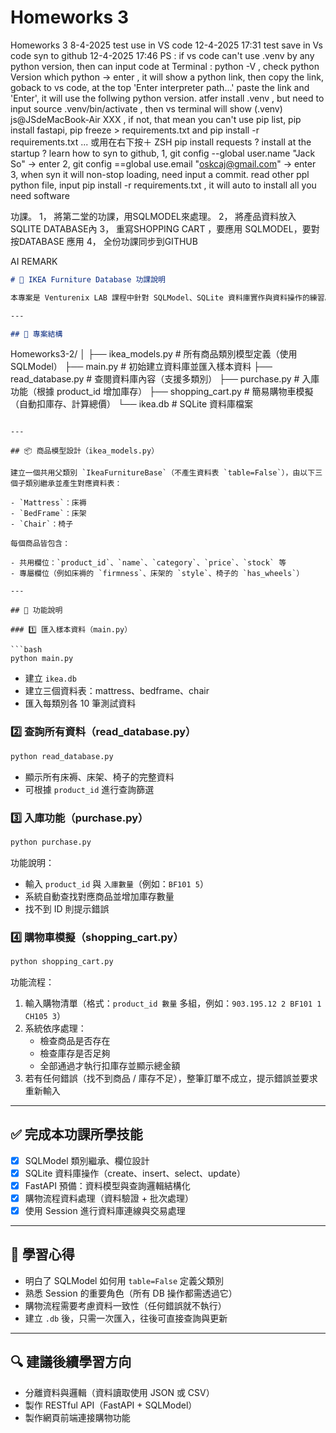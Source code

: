 # Homeworks 3
Homeworks 3 8-4-2025
test use in VS code 12-4-2025 17:31
test save in Vs code syn to github 12-4-2025 17:46
PS : if vs code can't use .venv by any python version, then can input code at Terminal :
python -V , check python Version
which python -> enter , it will show a python link, then copy the link, goback to vs code, at the top 'Enter interpreter path...' paste the link and 'Enter', it will use the follwing python version.
atfer install .venv , but need to input source .venv/bin/activate  , then vs terminal will show (.venv) js@JSdeMacBook-Air XXX , if not, that mean you can't use pip list, pip install fastapi, pip freeze > requirements.txt and pip install -r requirements.txt ... 或用在右下按＋ ZSH
pip install requests ? install at the startup ?
learn how to syn to github, 1, git config --global user.name "Jack So" -> enter 2, git config ==global use.email "oskcaj@gmail.com" -> enter 3, when syn it will non-stop loading, need input a commit.
read other ppl python file, input pip install -r requirements.txt , it will auto to install all you need software

功課。
1， 將第二堂的功課，用SQLMODEL來處理。 
2， 將產品資料放入SQLITE DATABASE內
3， 重寫SHOPPING CART ，要應用 SQLMODEL，要對按DATABASE 應用
4， 全份功課同步到GITHUB

AI REMARK

```markdown
# 🧾 IKEA Furniture Database 功課說明

本專案是 Venturenix LAB 課程中針對 SQLModel、SQLite 資料庫實作與資料操作的練習。透過建立模型、匯入資料、查詢、入庫與購物流程，讓學生理解資料庫操作的全流程。

---

## 📁 專案結構

```
Homeworks3-2/
│
├── ikea_models.py         # 所有商品類別模型定義（使用 SQLModel）
├── main.py                # 初始建立資料庫並匯入樣本資料
├── read_database.py       # 查閱資料庫內容（支援多類別）
├── purchase.py            # 入庫功能（根據 product_id 增加庫存）
├── shopping_cart.py       # 簡易購物車模擬（自動扣庫存、計算總價）
└── ikea.db                # SQLite 資料庫檔案
```

---

## 📦 商品模型設計（ikea_models.py）

建立一個共用父類別 `IkeaFurnitureBase`（不產生資料表 `table=False`），由以下三個子類別繼承並產生對應資料表：

- `Mattress`：床褥
- `BedFrame`：床架
- `Chair`：椅子

每個商品皆包含：

- 共用欄位：`product_id`、`name`、`category`、`price`、`stock` 等
- 專屬欄位（例如床褥的 `firmness`、床架的 `style`、椅子的 `has_wheels`）

---

## 🚀 功能說明

### 1️⃣ 匯入樣本資料（main.py）

```bash
python main.py
```

- 建立 `ikea.db`
- 建立三個資料表：mattress、bedframe、chair
- 匯入每類別各 10 筆測試資料

### 2️⃣ 查詢所有資料（read_database.py）

```bash
python read_database.py
```

- 顯示所有床褥、床架、椅子的完整資料
- 可根據 `product_id` 進行查詢篩選

### 3️⃣ 入庫功能（purchase.py）

```bash
python purchase.py
```

功能說明：

- 輸入 `product_id` 與 `入庫數量`（例如：`BF101 5`）
- 系統自動查找對應商品並增加庫存數量
- 找不到 ID 則提示錯誤

### 4️⃣ 購物車模擬（shopping_cart.py）

```bash
python shopping_cart.py
```

功能流程：

1. 輸入購物清單（格式：`product_id 數量` 多組，例如：`903.195.12 2 BF101 1 CH105 3`）
2. 系統依序處理：
   - 檢查商品是否存在
   - 檢查庫存是否足夠
   - 全部通過才執行扣庫存並顯示總金額
3. 若有任何錯誤（找不到商品 / 庫存不足），整筆訂單不成立，提示錯誤並要求重新輸入

---

## ✅ 完成本功課所學技能

- [x] SQLModel 類別繼承、欄位設計
- [x] SQLite 資料庫操作（create、insert、select、update）
- [x] FastAPI 預備：資料模型與查詢邏輯結構化
- [x] 購物流程資料處理（資料驗證 + 批次處理）
- [x] 使用 Session 進行資料庫連線與交易處理

---

## 📌 學習心得

- 明白了 SQLModel 如何用 `table=False` 定義父類別
- 熟悉 Session 的重要角色（所有 DB 操作都需透過它）
- 購物流程需要考慮資料一致性（任何錯誤就不執行）
- 建立 `.db` 後，只需一次匯入，往後可直接查詢與更新

---

## 🔍 建議後續學習方向

- 分離資料與邏輯（資料讀取使用 JSON 或 CSV）
- 製作 RESTful API（FastAPI + SQLModel）
- 製作網頁前端連接購物功能


